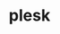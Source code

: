 ---
title: "plesk"
img: "/img/partner-logos/plesk.svg"
height: "height:39px"
width: "width:97px"
margin: "margin:2.4%"
class: "partners"
weight: 9
---